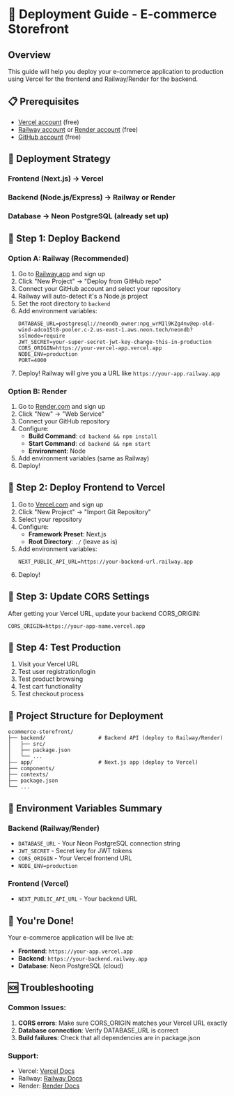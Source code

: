 # 🚀 Deployment Guide - E-commerce Storefront

## Overview
This guide will help you deploy your e-commerce application to production using Vercel for the frontend and Railway/Render for the backend.

## 📋 Prerequisites
- [Vercel account](https://vercel.com) (free)
- [Railway account](https://railway.app) or [Render account](https://render.com) (free)
- [GitHub account](https://github.com) (free)

## 🎯 Deployment Strategy

### Frontend (Next.js) → Vercel
### Backend (Node.js/Express) → Railway or Render
### Database → Neon PostgreSQL (already set up)

## 🚀 Step 1: Deploy Backend

### Option A: Railway (Recommended)
1. Go to [Railway.app](https://railway.app) and sign up
2. Click "New Project" → "Deploy from GitHub repo"
3. Connect your GitHub account and select your repository
4. Railway will auto-detect it's a Node.js project
5. Set the root directory to `backend`
6. Add environment variables:
   ```
   DATABASE_URL=postgresql://neondb_owner:npg_wrMIl9KZg4nv@ep-old-wind-adco15t8-pooler.c-2.us-east-1.aws.neon.tech/neondb?sslmode=require
   JWT_SECRET=your-super-secret-jwt-key-change-this-in-production
   CORS_ORIGIN=https://your-vercel-app.vercel.app
   NODE_ENV=production
   PORT=4000
   ```
7. Deploy! Railway will give you a URL like `https://your-app.railway.app`

### Option B: Render
1. Go to [Render.com](https://render.com) and sign up
2. Click "New" → "Web Service"
3. Connect your GitHub repository
4. Configure:
   - **Build Command**: `cd backend && npm install`
   - **Start Command**: `cd backend && npm start`
   - **Environment**: Node
5. Add environment variables (same as Railway)
6. Deploy!

## 🎨 Step 2: Deploy Frontend to Vercel

1. Go to [Vercel.com](https://vercel.com) and sign up
2. Click "New Project" → "Import Git Repository"
3. Select your repository
4. Configure:
   - **Framework Preset**: Next.js
   - **Root Directory**: `./` (leave as is)
5. Add environment variables:
   ```
   NEXT_PUBLIC_API_URL=https://your-backend-url.railway.app
   ```
6. Deploy!

## 🔧 Step 3: Update CORS Settings

After getting your Vercel URL, update your backend CORS_ORIGIN:
```
CORS_ORIGIN=https://your-app-name.vercel.app
```

## 🧪 Step 4: Test Production

1. Visit your Vercel URL
2. Test user registration/login
3. Test product browsing
4. Test cart functionality
5. Test checkout process

## 📁 Project Structure for Deployment

```
ecommerce-storefront/
├── backend/                 # Backend API (deploy to Railway/Render)
│   ├── src/
│   ├── package.json
│   └── ...
├── app/                     # Next.js app (deploy to Vercel)
├── components/
├── contexts/
├── package.json
└── ...
```

## 🔐 Environment Variables Summary

### Backend (Railway/Render)
- `DATABASE_URL` - Your Neon PostgreSQL connection string
- `JWT_SECRET` - Secret key for JWT tokens
- `CORS_ORIGIN` - Your Vercel frontend URL
- `NODE_ENV=production`

### Frontend (Vercel)
- `NEXT_PUBLIC_API_URL` - Your backend URL

## 🎉 You're Done!

Your e-commerce application will be live at:
- **Frontend**: `https://your-app.vercel.app`
- **Backend**: `https://your-backend.railway.app`
- **Database**: Neon PostgreSQL (cloud)

## 🆘 Troubleshooting

### Common Issues:
1. **CORS errors**: Make sure CORS_ORIGIN matches your Vercel URL exactly
2. **Database connection**: Verify DATABASE_URL is correct
3. **Build failures**: Check that all dependencies are in package.json

### Support:
- Vercel: [Vercel Docs](https://vercel.com/docs)
- Railway: [Railway Docs](https://docs.railway.app)
- Render: [Render Docs](https://render.com/docs)
